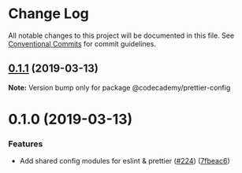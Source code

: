 # Change Log

All notable changes to this project will be documented in this file.
See [Conventional Commits](https://conventionalcommits.org) for commit guidelines.

## [0.1.1](http://github.com/codecademy-engineering/client-modules/packages/prettier-config/compare/@codecademy/prettier-config@0.1.0...@codecademy/prettier-config@0.1.1) (2019-03-13)

**Note:** Version bump only for package @codecademy/prettier-config





# 0.1.0 (2019-03-13)


### Features

* Add shared config modules for eslint & prettier ([#224](http://github.com/codecademy-engineering/client-modules/packages/prettier-config/issues/224)) ([7fbeac6](http://github.com/codecademy-engineering/client-modules/packages/prettier-config/commit/7fbeac6))
